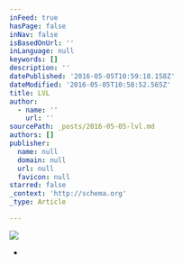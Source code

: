 ```yaml
---
inFeed: true
hasPage: false
inNav: false
isBasedOnUrl: ''
inLanguage: null
keywords: []
description: ''
datePublished: '2016-05-05T10:59:18.158Z'
dateModified: '2016-05-05T10:58:52.565Z'
title: LVL
author:
  - name: ''
    url: ''
sourcePath: _posts/2016-05-05-lvl.md
authors: []
publisher:
  name: null
  domain: null
  url: null
  favicon: null
starred: false
_context: 'http://schema.org'
_type: Article

---
```

![](https://the-grid-user-content.s3-us-west-2.amazonaws.com/de23564b-0d02-4707-957f-918f3d633d5d.jpg)

*